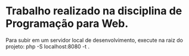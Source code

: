 # Trabalho realizado na disciplina de Programação para Web.

Para subir em um servidor local de desenvolvimento, execute na raiz do projeto:
php -S localhost:8080 -t .
